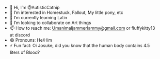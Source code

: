 - 👋 Hi, I’m @AutisticCatnip
- 👀 I’m interested in Homestuck, Fallout, My little pony, etc
- 🌱 I’m currently learning Latin
- 💞️ I’m looking to collaborate on Art things
- 📫 How to reach me: Umanimaljammerlammy@gmail.com or fluffykitty13 at discord
- 😄 Pronouns: He/Him
- ⚡ Fun fact: Oi Josuke, did you know that the human body contains 4.5 liters of Blood?

<!---
AutisticCatnip/AutisticCatnip is a ✨ special ✨ repository because its `README.md` (this file) appears on your GitHub profile.
You can click the Preview link to take a look at your changes.
--->
